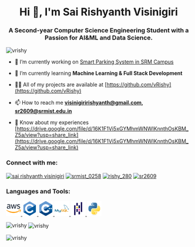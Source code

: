 <h1 align="center">Hi 👋, I'm Sai Rishyanth Visinigiri</h1>
<h3 align="center">A Second-year Computer Science Engineering Student with a Passion for AI&ML and Data Science.</h3>



<p align="left"> <img src="https://komarev.com/ghpvc/?username=vrishy&label=Profile%20views&color=0e75b6&style=flat" alt="vrishy" /> </p>

- 🔭 I’m currently working on [Smart Parking System in SRM Campus](https://github.com/vRishy/Smart-Parking-System-in-SRM-Campus)

- 🌱 I’m currently learning **Machine Learning & Full Stack Development**

- 👨‍💻 All of my projects are available at [https://github.com/vRishy](https://github.com/vRishy)

- 📫 How to reach me **visinigiririshyanth@gmail.com, sr2609@srmist.edu.in**

- 📄 Know about my experiences [https://drive.google.com/file/d/16K1F1Vi5xGYMhmWNWIKnnthOsKBM_Z5a/view?usp=share_link](https://drive.google.com/file/d/16K1F1Vi5xGYMhmWNWIKnnthOsKBM_Z5a/view?usp=share_link)

<h3 align="left">Connect with me:</h3>
<p align="left">
<a href="https://linkedin.com/in/sai rishyanth visinigiri" target="blank"><img align="center" src="https://raw.githubusercontent.com/rahuldkjain/github-profile-readme-generator/master/src/images/icons/Social/linked-in-alt.svg" alt="sai rishyanth visinigiri" height="30" width="40" /></a>
<a href="https://www.codechef.com/users/srmist_0258" target="blank"><img align="center" src="https://cdn.jsdelivr.net/npm/simple-icons@3.1.0/icons/codechef.svg" alt="srmist_0258" height="30" width="40" /></a>
<a href="https://www.hackerrank.com/rishy_280" target="blank"><img align="center" src="https://raw.githubusercontent.com/rahuldkjain/github-profile-readme-generator/master/src/images/icons/Social/hackerrank.svg" alt="rishy_280" height="30" width="40" /></a>
<a href="https://www.leetcode.com/sr2609" target="blank"><img align="center" src="https://raw.githubusercontent.com/rahuldkjain/github-profile-readme-generator/master/src/images/icons/Social/leet-code.svg" alt="sr2609" height="30" width="40" /></a>
</p>

<h3 align="left">Languages and Tools:</h3>
<p align="left"> <a href="https://aws.amazon.com" target="_blank" rel="noreferrer"> <img src="https://raw.githubusercontent.com/devicons/devicon/master/icons/amazonwebservices/amazonwebservices-original-wordmark.svg" alt="aws" width="40" height="40"/> </a> <a href="https://www.cprogramming.com/" target="_blank" rel="noreferrer"> <img src="https://raw.githubusercontent.com/devicons/devicon/master/icons/c/c-original.svg" alt="c" width="40" height="40"/> </a> <a href="https://www.w3schools.com/cpp/" target="_blank" rel="noreferrer"> <img src="https://raw.githubusercontent.com/devicons/devicon/master/icons/cplusplus/cplusplus-original.svg" alt="cplusplus" width="40" height="40"/> </a> <a href="https://www.mysql.com/" target="_blank" rel="noreferrer"> <img src="https://raw.githubusercontent.com/devicons/devicon/master/icons/mysql/mysql-original-wordmark.svg" alt="mysql" width="40" height="40"/> </a> <a href="https://pandas.pydata.org/" target="_blank" rel="noreferrer"> <img src="https://raw.githubusercontent.com/devicons/devicon/2ae2a900d2f041da66e950e4d48052658d850630/icons/pandas/pandas-original.svg" alt="pandas" width="40" height="40"/> </a> <a href="https://www.python.org" target="_blank" rel="noreferrer"&theme=radical> <img src="https://raw.githubusercontent.com/devicons/devicon/master/icons/python/python-original.svg" alt="python" width="40" height="40"&theme=radical/> </a> </p>

<p><img align="left" src="https://github-readme-stats.vercel.app/api/top-langs?username=vrishy&show_icons=true&locale=en&layout=compact" alt="vrishy"&theme=radical /></p>

<p>&nbsp;<img align="center" src="https://github-readme-stats.vercel.app/api?username=vrishy&show_icons=true&locale=en" alt="vrishy"&theme=radical /></p>

<p><img align="center" src="https://github-readme-streak-stats.herokuapp.com/?user=vrishy&" alt="vrishy"&theme=radical /></p>


